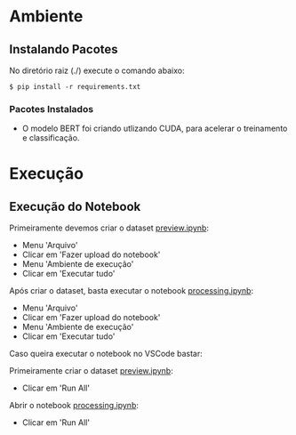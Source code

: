 # Ambiente 

## Instalando Pacotes

No diretório raiz (./) execute o comando abaixo:

```
$ pip install -r requirements.txt
```

### Pacotes Instalados

* O modelo BERT foi criando utlizando CUDA, para acelerar o treinamento e classificação. 

# Execução

## Execução do Notebook

Primeiramente devemos criar o dataset [preview.ipynb](https://github.com/charlesluizmendes/NLP/blob/ifood/src/preview.ipynb):

- Menu 'Arquivo'
- Clicar em 'Fazer upload do notebook'
- Menu 'Ambiente de execução'
- Clicar em 'Executar tudo'

Após criar o dataset, basta executar o notebook [processing.ipynb](https://github.com/charlesluizmendes/NLP/blob/ifood/src/processing.ipynb):

- Menu 'Arquivo'
- Clicar em 'Fazer upload do notebook'
- Menu 'Ambiente de execução'
- Clicar em 'Executar tudo'

Caso queira executar o notebook no VSCode bastar:

Primeiramente criar o dataset [preview.ipynb](https://github.com/charlesluizmendes/NLP/blob/ifood/src/preview.ipynb):

- Clicar em 'Run All'

Abrir o notebook [processing.ipynb](https://github.com/charlesluizmendes/NLP/blob/ifood/src/processing.ipynb):

- Clicar em 'Run All'